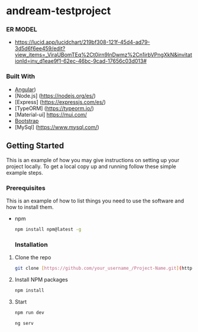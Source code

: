 # andream-testproject

### ER MODEL
  
* https://lucid.app/lucidchart/219bf308-121f-45d4-ad79-3d5d6f6ee459/edit?view_items=_ViraUBomTEq%2Ct0irn9InDwmz%2Cn1irbVPngXkN&invitationId=inv_d1eae9f1-62ec-46bc-9cad-17656c03d013#

### Built With

* [Angular](https://angular.io/))
* [Node.js] (https://nodejs.org/es/)
* [Express] (https://expressjs.com/es/)
* [TypeORM] (https://typeorm.io/)
* [Material-ui] https://mui.com/
* [Bootstrap](https://getbootstrap.com)
* [MySql] (https://www.mysql.com/)

<!-- GETTING STARTED -->
## Getting Started

This is an example of how you may give instructions on setting up your project locally.
To get a local copy up and running follow these simple example steps.

### Prerequisites

This is an example of how to list things you need to use the software and how to install them.
* npm
  ```sh
  npm install npm@latest -g
  ```
  
  ### Installation
  

1. Clone the repo
   ```sh
   git clone [https://github.com/your_username_/Project-Name.git](https://github.com/andreaamg22/andream-testproject.git)
   ```
2. Install NPM packages
   ```sh
   npm install
   ```
4. Start
   ```sh
   npm run dev
   ```
   ```sh
   ng serv
   ```
